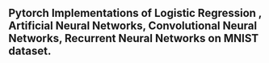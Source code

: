 ## Pytorch Implementations of Logistic Regression , Artificial Neural Networks, Convolutional Neural Networks, Recurrent Neural Networks on MNIST dataset.
